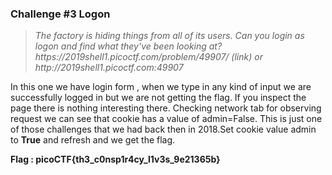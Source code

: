 <h3>Challenge #3 Logon </h3>

<blockquote><i>The factory is hiding things from all of its users. Can you login as logon and find what they've been looking at? https://2019shell1.picoctf.com/problem/49907/ (link) or http://2019shell1.picoctf.com:49907</i></blockquote>  

In this one we have login form , when we type in any kind of input we are successfully logged in but we are not getting the flag. If you inspect the page there is nothing interesting there. Checking network tab for observing request we can see that cookie has a value of admin=False. This is just one of those challenges that we had back then in 2018.Set cookie value admin to <b>True</b> and refresh and we get the flag.  

<b>Flag : picoCTF{th3_c0nsp1r4cy_l1v3s_9e21365b}</b>

